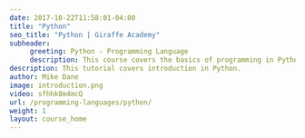 ```yaml
---
date: 2017-10-22T11:58:01-04:00
title: "Python"
seo_title: "Python | Giraffe Academy"
subheader:
     greeting: Python - Programming Language
     description: This course covers the basics of programming in Python. Work your way through the videos and we'll teach you everything you need to know to start your programming journey!
description: This tutorial covers introduction in Python.
author: Mike Dane
image: introduction.png
video: sfhhk8m4mcQ
url: /programming-languages/python/
weight: 1
layout: course_home
---
```

